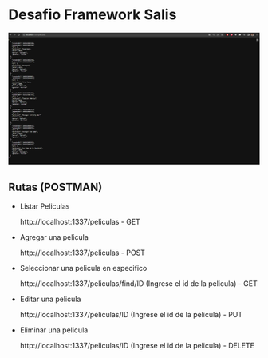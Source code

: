# Desafio Framework Salis
<img src="Imagen.png"/>

## Rutas (POSTMAN)

- Listar Peliculas

    http://localhost:1337/peliculas - GET

- Agregar una pelicula

    http://localhost:1337/peliculas - POST
- Seleccionar una pelicula en especifico

    http://localhost:1337/peliculas/find/ID (Ingrese el id de la pelicula) - GET
- Editar una pelicula

    http://localhost:1337/peliculas/ID (Ingrese el id de la pelicula) - PUT

- Eliminar una pelicula

    http://localhost:1337/peliculas/ID (Ingrese el id de la pelicula) - DELETE